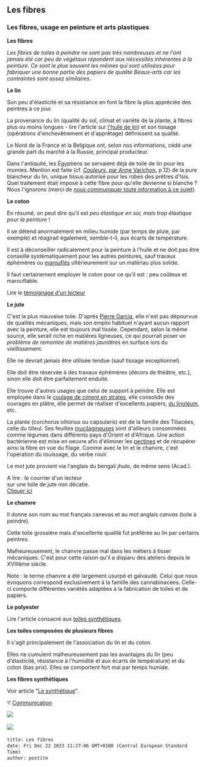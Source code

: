 ## Les fibres
### Les fibres, usage en peinture et arts plastiques
 **Les fibres**

_Les fibres de toiles à peindre ne sont pas très nombreuses et ne l'ont jamais été car peu de végétaux répondent aux nécessités inhérentes à la peinture. Ce sont le plus souvent les mêmes qui sont utilisées pour fabriquer une bonne partie des papiers de qualité Beaux-arts car les contraintes sont assez similaires._

**Le lin**

Son peu d'élasticité et sa résistance en font la fibre la plus appréciée des peintres à ce jour.

La provenance du lin (qualité du sol, climat et variété de la plante, à fibres plus ou moins longues - lire l'article sur [l'huile de lin](huiledelin.html)) et son tissage (opérations d'enchevêtrement et d'apprêtage) définissent sa qualité.

Le Nord de la France et la Belgique ont, selon nos informations, cédé une grande part du marché à la Russie, principal producteur.

Dans l'antiquité, les Égyptiens se servaient déjà de toile de lin pour les momies. Mention est faite (cf. [_Couleurs_, par Anne Varichon](livres.html#annevarichon), p.12) de la pure blancheur du lin, unique tissus autorisé pour les robes des prêtres d'Isis. Quel traitement était imposé à cette fibre pour qu'elle devienne si blanche ? Nous l'ignorons (merci de [nous communiquer toute information à ce sujet](ecrire.html)).

**Le coton**

En résumé, on peut dire qu'il est _peu élastique en soi, mais trop élastique pour la peinture_ !

Il se détend anormalement en milieu humide (par temps de pluie, par exemple) et réagirait également, semble-t-il, aux écarts de température.

Il est à déconseiller radicalement pour la peinture à l'huile et ne doit pas être conseillé systématiquement pour les autres peintures, sauf travaux éphémères ou [marouflés](marouflage.html) ultérieurement sur un matériau plus solide.

Il faut certainement employer le coton pour ce qu'il est : peu coûteux et marouflable.

Lire le [témoignage d'un lecteur](courrierdeslecteurs2010c320.html#20101227iz)

**Le jute**

C'est la plus mauvaise toile. D'après [Pierre Garcia](livres.html#pierregarcia), elle n'est pas dépourvue de qualités mécaniques, mais son emploi habituel n'ayant aucun rapport avec la peinture, elle est toujours mal tissée. Cependant, selon la même source, elle serait riche en matières ligneuses, ce qui pourrait poser un _problème de remontée de matières jaunâtres_ en surface lors du vieillissement.

Elle ne devrait jamais être utilisée tendue (sauf tissage exceptionnel).

Elle doit être réservée à des travaux éphémères (décors de théâtre, etc.), sinon elle doit être parfaitement enduite.

Elle trouve d'autres usages que celui de support à peindre. Elle est employée dans le [coulage de ciment en strates](ciment.html#coulage), elle consolide des ouvrages en plâtre, elle permet de réaliser d'excellents papiers, [du linoléum](linoleum.html), etc.

La plante (corchorus olitorius ou capsularis) est de la famille des Tiliacées, celle du tilleul. Ses feuilles [mucilagineuses](mucilage.html) sont d'ailleurs consommées comme légumes dans différents pays d'Orient et d'Afrique. Une action bactérienne est mise en oeuvre afin d'éliminer les [pectines](mucilage.html) et de récupérer ainsi la fibre en vue du filage. Comme avec le lin et le chanvre, c'est l'opération du rouissage, du verbe rouir.

Le mot jute provient via l'anglais du bengali _jhuto_, de même sens (Acad.).

A lire : le courrier d'un lecteur  
sur une toile de jute non décatie.  
[Cliquer ici](courrierdeslecteurs2010c280.html#20101126da)

**Le chanvre**

Il donne son nom au mot français canevas et au mot anglais _canvas_ (toile à peindre).

Cette toile grossière mais d'excellente qualité fut préférée au lin par certains peintres.

Malheureusement, le chanvre passe mal dans les métiers à tisser mécaniques. C'est pour cette raison qu'il a disparu des ateliers depuis le XVIIIème siècle.

Note : le terme chanvre a été largement usurpé et galvaudé. Celui que nous évoquons correspond exclusivement à la famille des cannabinacées. Celle-ci comporte différentes variétés adaptées à la fabrication de toiles et de papiers.

**Le polyester**

Lire l'article consacré aux [toiles synthétiques](synthetiquetoiles.html).

**Les toiles composées de plusieurs fibres**

Il s'agit principalement de l'association du lin et du coton.

Elles ne cumulent malheureusement pas les avantages du lin (peu d'élasticité, résistance à l'humidité et aux écarts de température) et du coton (bas prix). Elles se comportent fort mal par temps humide.

**Les fibres synthétiques**

Voir article "[Le synthétique](synthetiquetoiles.html)".



![](images/flechebas.gif) [Communication](http://www.artrealite.com/annonceurs.htm) 

[![](https://cbonvin.fr/sites/regie.artrealite.com/visuels/campagne1.png)](index-2.html#20131014)

![](https://cbonvin.fr/sites/regie.artrealite.com/visuels/campagne2.png)
```
title: Les fibres
date: Fri Dec 22 2023 11:27:06 GMT+0100 (Central European Standard Time)
author: postite
```
